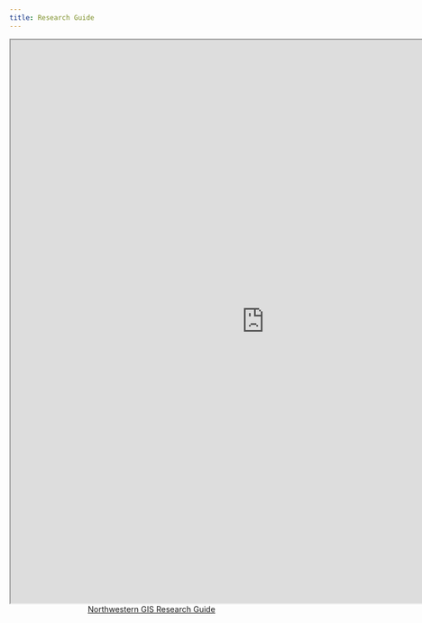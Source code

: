 ```yaml
---
title: Research Guide
---
```

<html>
<center><iframe src="https://libguides.northwestern.edu/gis" width=900px height=1000px></iframe>
  <br>
  <a href="https://libguides.northwestern.edu/gis">Northwestern GIS Research Guide</a></center>
  </html>
